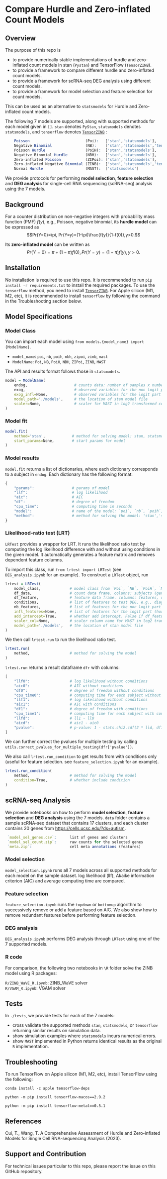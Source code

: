 # Compare Hurdle and Zero-inflated Count Models

## Overview
The purpose of this repo is

- to provide numerically stable implementations of hurdle and zero-inflated count models in stan (`Pystan`) and TensorFlow (`TensorZINB`).
- to provide a framework to compare different hurdle and zero-inflated count models.
- to provide a framework for scRNA-seq DEG analysis using different count models.
- to provide a framework for model selection and feature selection for count models.

This can be used as an alternative to `statsmodels` for Hurdle and Zero-inflated count models.

The following 7 models are supported, along with supported methods for each model given in `[]`. `stan` denotes `PyStan`, `statsmodels` denotes `statsmodels`, and `tensorflow` denotes [`TensorZINB`](https://github.com/wanglab-georgetown/tensorzinb)
:

``` r
    Poisson                         (Poi):   ['stan','statsmodels'],
    Negative Binomial               (NB):    ['stan','statsmodels','tensorflow'],
    Poisson Hurdle                  (PoiH):  ['stan','statsmodels'],
    Negative Binomial Hurdle        (NBH):   ['stan','statsmodels'],
    Zero-inflated Poisson           (ZIPoi): ['stan','statsmodels'],
    Zero-inflated Negative Binomial (ZINB):  ['stan','statsmodels','tensorflow'],
    Normal Hurdle                   (MAST):  ['statsmodels']
``` 

We provide protocols for performing  **model selection**, **feature selection** and **DEG analysis** for single-cell RNA sequencing (scRNA-seq) analysis using the 7 models. 

## Background
For a counter distribution on non-negative integers with probability mass function (PMF) $f(y)$, e.g., Poisson, negative binomial, its **hurdle model** can be expressed as 
$$Pr(Y=0)=\pi, Pr(Y=y)=(1-\pi)\frac{f(y)}{1-f(0)},y>0.$$

Its **zero-inflated model** can be written as 
$$Pr(Y=0)=\pi+(1-\pi)f(0),Pr(Y=y)=(1-\pi)f(y),y>0.$$


## Installation

No installation is required to use this repo. It is recommended to run `pip install -r requirements.txt` to install the required packages. To use the `tensorflow` method, you need to install [`TensorZINB`](https://github.com/wanglab-georgetown/tensorzinb). For Apple silicon (M1, M2, etc), it is recommended to install `tensorflow` by following the command in the Troubleshooting section below.

## Model Specifications
### Model Class

You can import each model using `from models.{model_name} import {ModelName}`.

- `model_name`: `poi`, `nb`, `poih`, `nbh`, `zipoi`, `zinb`, `mast`
- `ModelName`: `Poi`, `NB`, `PoiH`, `NBH`, `ZIPoi`, `ZINB`, `MAST`

The API and results format follows those in `statsmodels`.

``` r
model = ModelName(
    endog,                     # counts data: number of samples x number of subjects
    exog,                      # observed variables for the non logit part
    exog_infl=None,            # observed variables for the logit part (hurdle and zero-inflated models)
    model_path='./models',     # the location of stan model file
    scaler=None,               # scaler for MAST in log2 transformed count: log_2(1+scaler*count)
)        
```

### Model fit

``` r
model.fit(
    method='stan',            # method for solving model: stan, statsmodels, tensorflow
    start_params=None,        # start params for model
)        
```

### Model results

`model.fit` returns a list of dictionaries, where each dictionary corresponds to a subject in `endog`. Each dictionary has the following format:
``` r
{
    "params":                 # params of model
    "llf":                    # log likelihood
    "aic":                    # AIC
    "df":                     # degree of freedom
    "cpu_time":               # computing time in seconds
    "model":                  # name of the model: `poi`, `nb`, `poih`, `nbh`, `zipoi`, `zinb`, `mast`
    "method":                 # method for solving the model: 'stan','statsmodels','tensorflow'
}     
```

### Likelihood-ratio test (LRT)

`LRTest` provides a wrapper for LRT. It runs the likelihood ratio test by computing the log likelihood difference with and without using conditions in the given model. It automatically generates a feature matrix and removes dependent feature columns.

To import this class, run `from lrtest import LRTest` (see `DEG_analysis.ipynb` for an example). To construct a `LRTest` object, run
``` r
lrtest = LRTest(
    model_class,             # model class from `Poi`, `NB`, `PoiH`, `NBH`, `ZIPoi`, `ZINB`, `MAST`
    df_data,                 # count data frame. columns: subjects (genes), rows: samples
    df_feature,              # feature data frame. columns: features, rows: samples
    conditions,              # list of features to test DEG, e.g., diagnosis
    nb_features,             # list of features for the non logit part
    infl_features=None,      # list of features for the logit part (hurdle and zero-inflated models)
    add_intercept=True,      # whether add intercept. False if df_feature already contains intercept
    scaler_col=None,         # scaler column name for MAST in log2 transformed count: log_2(1+scaler*count)
    model_path='./models',   # the location of stan model file
)        
```

We then call `lrtest.run` to run the likelihood ratio test.
``` r
lrtest.run(
    method,                  # method for solving the model
)        
```

`lrtest.run` returns a result dataframe `dfr` with columns:
``` r
[
	"llf0":                  # log likelihood without conditions
	"aic0":                  # AIC without conditions
	"df0":                   # degree of freedom without conditions
	"cpu_time0":             # computing time for each subject without conditions
	"llf1":                  # log likelihood without conditions
	"aic1":                  # AIC with conditions
	"df1":                   # degree of freedom with conditions
	"cpu_time1":             # computing time for each subject with conditions
	"llfd":                  # ll1 - ll0
	"aicd":                  # aic1 - aic0
	"pvalue":                # p-value: 1 - stats.chi2.cdf(2 * lld, df1 - df0)
]
```

We can further correct the pvalues for multiple testing by calling `utils.correct_pvalues_for_multiple_testing(dfr['pvalue'])`.

We also call `lrtest.run_condition` to get results from with conditions only (useful for feature selection. see `feature_selection.ipynb` for an example).
``` r
lrtest.run_condition(
    method,                  # method for solving the model
    condition=True,          # whether include condition
)        
```
 
## scRNA-seq Analysis

We provide notebooks on how to perform **model selection**, **feature selection** and **DEG analysis** using the 7 models. `data` folder contains a sample scRNA-seq dataset that contains 17 clusters, and each cluster contains 20 genes from https://cells.ucsc.edu/?ds=autism.
``` r
 `model_sel_genes.csv`:      list of genes and clusters  
 `model_sel_count.zip`:      raw counts for the selected genes  
 `meta.zip`:                 cell meta annotations (features)  
```

### Model selection

`model_selection.ipynb` runs all 7 models across all supported methods for each model on the sample dataset. log likelihood (llf), Akaike information criterion (AIC) and average computing time are compared.

### Feature selection

`feature_selection.ipynb` runs the `topdown` or `bottomup` algorithm to successively remove or add a feature based on AIC. We also show how to remove redundant features before performing feature selection.

### DEG analysis

`DEG_analysis.ipynb` performs DEG analysis through `LRTest` using one of the 7 supported models.

### R code

For comparison, the following two notebooks in `\R` folder solve the ZINB model using R packages:

`R/ZINB_WaVE_R.ipynb`: ZINB_WaVE solver  
`R/VGAM_R.ipynb`: VGAM solver

## Tests

In `./tests`, we provide tests for each of the 7 models: 

- cross validate the supported methods `stan`, `statsmodels`, or `tensorflow` returning similar results on simulation data. 
- show simulation examples where `statsmodels` incurs numerical errors.
- show `MAST` implemented in Python returns identical results as the original `R` implementation.


## Troubleshooting

To run TensorFlow on Apple silicon (M1, M2, etc), install TensorFlow using the following:

`conda install -c apple tensorflow-deps`

`python -m pip install tensorflow-macos==2.9.2`

`python -m pip install tensorflow-metal==0.5.1`


## References
Cui, T., Wang, T. A Comprehensive Assessment of Hurdle and Zero-inflated Models for Single Cell RNA-sequencing Analysis (2023).

## Support and Contribution
For technical issues particular to this repo, please report the issue on this GitHub repository.


<!-- ``` r
Poi:   Poisson
NB:    Negative Binomial
PoiH:  Poisson Hurdle
NBH:   Negative Binomial Hurdle
ZIPoi: Zero-inflated Poisson
ZINB:  Zero-inflated Negative Binomial 
MAST:  Normal Hurdle
```

``` r
methods={
    Poi: ['stan','statsmodels'],
    NB: ['stan','statsmodels','tensorflow'],
    PoiH: ['stan','statsmodels'],
    NBH: ['stan','statsmodels'],
    ZIPoi: ['stan','statsmodels'],
    ZINB: ['stan','statsmodels','tensorflow'],
    MAST: ['statsmodels'],
}
```  -->